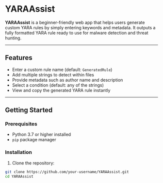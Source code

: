 # YARAAssist


**YARAAssist** is a beginner-friendly web app that helps users generate custom YARA rules by simply entering keywords and metadata. It outputs a fully formatted YARA rule ready to use for malware detection and threat hunting.

---

## Features

- Enter a custom rule name (default: `GeneratedRule`)
- Add multiple strings to detect within files
- Provide metadata such as author name and description
- Select a condition (default: any of the strings)
- View and copy the generated YARA rule instantly

---

## Getting Started

### Prerequisites

- Python 3.7 or higher installed
- `pip` package manager

### Installation

1. Clone the repository:

```bash
git clone https://github.com/your-username/YARAAssist.git
cd YARAAssist

